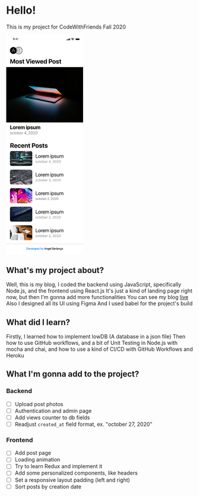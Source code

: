 # Hello!
This is my project for CodeWithFriends Fall 2020

<img src="./src/Images/Mobile-Light.jpg" alt="Mobile Design - Light" width="207" height="587.5" />

## What's my project about?
Well, this is my blog, I coded the backend using JavaScript, specifically Node.js, and the frontend using React.js
It's just a kind of landing page right now, but then I'm gonna add more functionalities
You can see my blog [live](https://eddyber16.github.io/blog)
Also I designed all its UI using Figma
And I used babel for the project's build

## What did I learn?
Firstly, I learned how to implement lowDB (A database in a json file)
Then how to use GitHub workflows, and a bit of Unit Testing in Node.js with mocha and chai, and how to use a kind of CI/CD with GitHub Workflows and Heroku

## What I'm gonna add to the project?
### Backend
- [ ] Upload post photos
- [ ] Authentication and admin page
- [ ] Add views counter to db fields
- [ ] Readjust `created_at` field format, ex. "october 27, 2020"

### Frontend
- [ ] Add post page
- [ ] Loading animation
- [ ] Try to learn Redux and implement it
- [ ] Add some personalized components, like headers
- [ ] Set a responsive layout padding (left and right)
- [ ] Sort posts by creation date